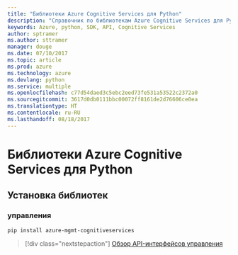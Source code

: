 ```yaml
---
title: "Библиотеки Azure Cognitive Services для Python"
description: "Справочник по библиотекам Azure Cognitive Services для Python"
keywords: Azure, python, SDK, API, Cognitive Services
author: sptramer
ms.author: sttramer
manager: douge
ms.date: 07/10/2017
ms.topic: article
ms.prod: azure
ms.technology: azure
ms.devlang: python
ms.service: multiple
ms.openlocfilehash: c77d54daed3c5ebc2eed73fe531a53522c2372a0
ms.sourcegitcommit: 3617d0db0111bbc00072ff8161de2d76606ce0ea
ms.translationtype: HT
ms.contentlocale: ru-RU
ms.lasthandoff: 08/18/2017
---
```

# <a name="azure-cognitive-services-libraries-for-python"></a>Библиотеки Azure Cognitive Services для Python

## <a name="install-the-libraries"></a>Установка библиотек


### <a name="management"></a>управления

```bash
pip install azure-mgmt-cognitiveservices
```
> [!div class="nextstepaction"]
> [Обзор API-интерфейсов управления](/python/api/overview/azure/cognitiveservices/managementlibrary)